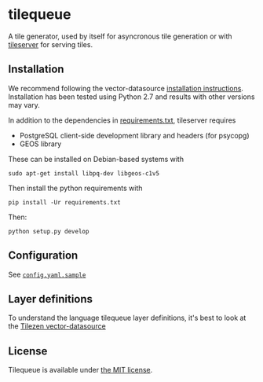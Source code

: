 # tilequeue

A tile generator, used by itself for asyncronous tile generation or with [tileserver](https://github.com/tilezen/tileserver/) for serving tiles.

## Installation

We recommend following the vector-datasource [installation instructions](https://github.com/tilezen/vector-datasource/wiki/Mapzen-Vector-Tile-Service). Installation has been tested using Python 2.7 and results with other versions may vary.

In addition to the dependencies in [requirements.txt](requirements.txt), tileserver requires

* PostgreSQL client-side development library and headers (for psycopg)
* GEOS library

These can be installed on Debian-based systems with
```
sudo apt-get install libpq-dev libgeos-c1v5
```

Then install the python requirements with

    pip install -Ur requirements.txt

Then:

    python setup.py develop

## Configuration

See [`config.yaml.sample`](https://github.com/tilezen/tilequeue/blob/master/config.yaml.sample)

## Layer definitions

To understand the language tilequeue layer definitions, it's best to look at the [Tilezen vector-datasource](https://github.com/tilezen/vector-datasource)

## License

Tilequeue is available under [the MIT license](https://github.com/tilezen/tilequeue/blob/master/LICENSE.txt).
